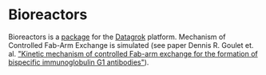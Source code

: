 # Bioreactors

Bioreactors is a [package](https://datagrok.ai/help/develop/#packages) for the [Datagrok](https://datagrok.ai) platform. Mechanism of Controlled Fab-Arm Exchange is simulated (see paper Dennis R. Goulet et. al. ["Kinetic mechanism of controlled Fab-arm exchange for the formation of bispecific immunoglobulin G1 antibodies"](https://doi.org/10.1074/jbc.ra117.000303)).

